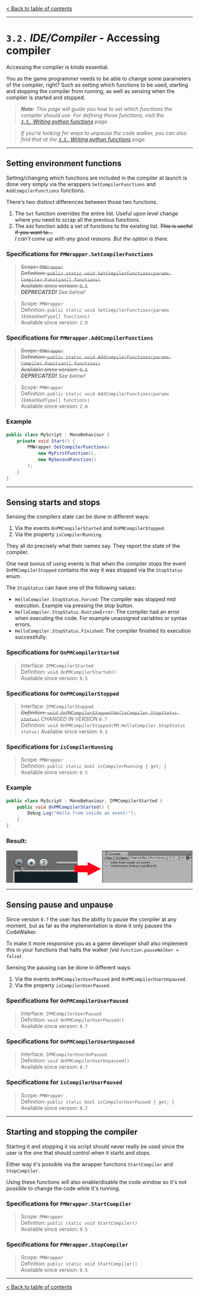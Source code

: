 [&lt; Back to table of contents](/README.md)

---

# `3.2.` _IDE/Compiler_ - **Accessing compiler**

Accessing the compiler is _kinda_ essential.

You as the game programmer needs to be able to change some parameters of the compiler, right? Such as setting which functions to be used, starting and stopping the compiler from running, as well as sensing when the compiler is started and stopped.

> _**Note:** This page will guide you how to set which functions the compiler should use. For defining those functions, visit the [`3.5.`&nbsp;Writing python functions](/content/3-functions.md) page._

> _If you're looking for ways to unpause the code walker, you can also find that at the [`3.5.`&nbsp;Writing python functions](/content/3-functions.md) page._

---

## Setting environment functions

Setting/changing which functions are included in the compiler at launch is done very simply via the wrappers `SetCompilerFunctions` and `AddCompilerFunctions` functions.

There's two distinct differences between those two functions.  
1. The `Set` function overrides the entire list. Useful upon level change where you need to scrap all the previous functions.  
2. The `Add` function adds a set of functions to the existing list. ~~This is useful if you want to...~~  
_I can't come up with any good reasons. But the option is there._


### Specifications for `PMWrapper.SetCompilerFunctions`

> ~~Scope: `PMWrapper`  
> Definition: `public static void SetCompilerFunctions(params Compiler.Function[] functions)`  
> Available since version: `0.5`~~  
> _**DEPRECATED!** See below!_

> Scope: `PMWrapper`  
> Definition: `public static void SetCompilerFunctions(params IEmbeddedType[] functions)`  
> Available since version: `2.0`  

### Specifications for `PMWrapper.AddCompilerFunctions`

> ~~Scope: `PMWrapper`  
> Definition: `public static void AddCompilerFunctions(params Compiler.Function[] functions)`  
> Available since version: `0.5`~~  
> _**DEPRECATED!** See below!_

> Scope: `PMWrapper`  
> Definition: `public static void AddCompilerFunctions(params IEmbeddedType[] functions)`  
> Available since version: `2.0`  

### Example

```CS
public class MyScript : MonoBehaviour {
    private void Start() {
        PMWrapper.SetCompilerFunctions(
            new MyFirstFunction(),
            new MySecondFunction()
        );
    }
}
```

---

## Sensing starts and stops

Sensing the compilers state can be done in different ways:  
1. Via the events `OnPMCompilerStarted` and `OnPMCompilerStopped`.  
2. Via the property `isCompilerRunning`.

They all do precisely what their names say. They report the state of the compiler.

One neat bonus of using events is that when the compiler stops the event `OnPMCompilerStopped` contains the way it was stopped via the `StopStatus` enum.

The `StopStatus` can have one of the following values:
- `HelloCompiler.StopStatus.Forced`: The compiler was stopped mid execution. Example via pressing the stop button.
- `HelloCompiler.StopStatus.RuntimeError`: The compiler had an error when executing the code. For example unassigned variables or syntax errors.
- `HelloCompiler.StopStatus.Finished`: The compiler finished its execution successfully.

### Specifications for `OnPMCompilerStarted`

> Interface: `IPMCompilerStarted`  
> Definition: `void OnPMCompilerStarted()`  
> Available since version: `0.5`  

### Specifications for `OnPMCompilerStopped`

> Interface: `IPMCompilerStopped`  
> _~~Definition: `void OnPMCompilerStopped(HelloCompiler.StopStatus status)`~~ CHANGED IN VERSION `0.7`_  
> Definition: `void OnPMCompilerStopped(PM.HelloCompiler.StopStatus status)`
> Available since version: `0.5`  

### Specifications for `isCompilerRunning`

> Scope: `PMWrapper`  
> Definition: `public static bool isCompilerRunning { get; }`  
> Available since version: `0.5`  

### Example

```CS
public class MyScript : MonoBehaviour, IPMCompilerStarted {
    public void OnPMCompilerStarted() {
        Debug.Log("Hello from inside an event!");
    }
}
```

### Result:
![Image of result](/images/getting-started-example-2.png)

---

## Sensing pause and unpause

Since version `0.7` the user has the ability to pause the compiler at any moment, but as far as the implementation is done it only pauses the CodeWalker.

To make it more responsive you as a game developer shall also implement this in your functions that halts the walker _(via `Function.pauseWalker = false`)_.

Sensing the pausing can be done in different ways:  
1. Via the events `OnPMCompilerUserPaused` and `OnPMCompilerUserUnpaused`.  
2. Via the property `isCompilerUserPaused`.

### Specifications for `OnPMCompilerUserPaused`

> Interface: `IPMCompilerUserPaused`  
> Definition: `void OnPMCompilerUserPaused()`  
> Available since version: `0.7`  

### Specifications for `OnPMCompilerUserUnpaused`

> Interface: `IPMCompilerUserUnPaused`  
> Definition: `void OnPMCompilerUserUnpaused()`  
> Available since version: `0.7`  

### Specifications for `isCompilerUserPaused`

> Scope: `PMWrapper`  
> Definition: `public static bool isCompilerUserPaused { get; }`  
> Available since version: `0.7`  

---

## Starting and stopping the compiler

Starting it and stopping it via script should never really be used since the user is the one that should control when it starts and stops.

Either way it's possible via the wrapper functions `StartCompiler` and `StopCompiler`.

Using these functions will also enable/disable the code window so it's not possible to change the code while it's running.

### Specifications for `PMWrapper.StartCompiler`

> Scope: `PMWrapper`  
> Definition: `public static void StartCompiler()`  
> Available since version: `0.5`  

### Specifications for `PMWrapper.StopCompiler`

> Scope: `PMWrapper`  
> Definition: `public static void StartCompiler()`  
> Available since version: `0.5`  

---

[&lt; Back to table of contents](/README.md)
